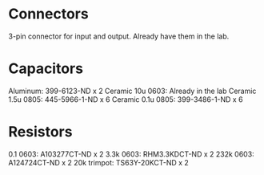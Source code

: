 # Connectors

3-pin connector for input and output. Already have them in the lab.

# Capacitors

Aluminum: 399-6123-ND x 2
Ceramic 10u 0603: Already in the lab
Ceramic 1.5u 0805: 445-5966-1-ND x 6
Ceramic 0.1u 0805: 399-3486-1-ND x 6

# Resistors

0.1 0603: A103277CT-ND x 2
3.3k 0603: RHM3.3KDCT-ND x 2
232k 0603: A124724CT-ND x 2
20k trimpot: TS63Y-20KCT-ND x 2
